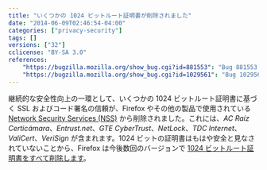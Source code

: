 ```yaml
---
title: "いくつかの 1024 ビットルート証明書が削除されました"
date: "2014-06-09T02:46:54-04:00"
categories: ["privacy-security"]
tags: []
versions: ["32"]
cclicense: "BY-SA 3.0"
references:
    "https://bugzilla.mozilla.org/show_bug.cgi?id=881553": "Bug 881553 – Remove or turn off trust bits for 1024-bit root certs after December 31, 2013"
    "https://bugzilla.mozilla.org/show_bug.cgi?id=1029561": "Bug 1029561 – Update Mozilla 32 to use NSS 3.16.3 after July 1st to include root CA updates"
---
```

継続的な安全性向上の一環として、いくつかの 1024 ビットルート証明書に基づく SSL およびコード署名の信頼が、Firefox やその他の製品で使用されている [Network Security Services (NSS)](https://developer.mozilla.org/ja/docs/Mozilla/Projects/NSS) から削除されました。これには、*AC Raíz Certicámara*、*Entrust.net*、*GTE CyberTrust*、*NetLock*、*TDC Internet*、*ValiCert*、*VeriSign* が含まれます。1024 ビットの証明書はもはや安全と見なされていないことから、Firefox は今後数回のバージョンで [1024 ビットルート証明書をすべて削除します](https://wiki.mozilla.org/CA:MD5and1024)。
